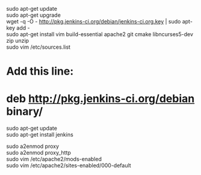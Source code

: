   sudo apt-get update  
  sudo apt-get upgrade  
  wget -q -O - http://pkg.jenkins-ci.org/debian/jenkins-ci.org.key | sudo apt-key add -  
  sudo apt-get install vim build-essential apache2 git cmake libncurses5-dev zip unzip   
  sudo vim /etc/sources.list  
  # Add this line:  
  # deb http://pkg.jenkins-ci.org/debian binary/  

  sudo apt-get update  
  sudo apt-get install jenkins  

  sudo a2enmod proxy  
  sudo a2enmod proxy_http  
  sudo vim /etc/apache2/mods-enabled  
  sudo vim /etc/apache2/sites-enabled/000-default  

</code>
